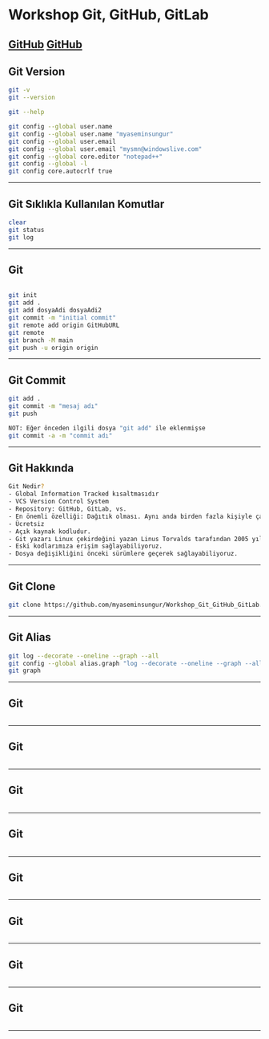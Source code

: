 # Workshop Git, GitHub, GitLab
[GitHub]()
[GitHub]()
---

## Git Version
```sh
git -v
git --version

git --help

git config --global user.name
git config --global user.name "myaseminsungur"
git config --global user.email
git config --global user.email "mysmn@windowslive.com"
git config --global core.editor "notepad++"
git config --global -l
git config core.autocrlf true
```
---


## Git Sıklıkla Kullanılan Komutlar
```sh
clear
git status
git log

```
---


## Git
```sh

git init
git add .
git add dosyaAdi dosyaAdi2
git commit -m "initial commit"
git remote add origin GitHubURL
git remote
git branch -M main
git push -u origin origin

```
---


## Git Commit
```sh
git add .
git commit -m "mesaj adı"
git push

NOT: Eğer önceden ilgili dosya "git add" ile eklenmişse 
git commit -a -m "commit adı" 
````
---


## Git Hakkında
```sh
Git Nedir?
- Global Information Tracked kısaltmasıdır
- VCS Version Control System
- Repository: GitHub, GitLab, vs. 
- En önemli özelliği: Dağıtık olması. Aynı anda birden fazla kişiyle çalışabiliriz.
- Ücretsiz
- Açık kaynak kodludur. 
- Git yazarı Linux çekirdeğini yazan Linus Torvalds tarafından 2005 yılında yazılıyor.
- Eski kodlarımıza erişim sağlayabiliyoruz. 
- Dosya değişikliğini önceki sürümlere geçerek sağlayabiliyoruz.

```
---


## Git Clone
```sh
git clone https://github.com/myaseminsungur/Workshop_Git_GitHub_GitLab.git
```
---


## Git Alias
```sh
git log --decorate --oneline --graph --all
git config --global alias.graph "log --decorate --oneline --graph --all"
git graph
```
---

## Git
```sh

```
---

## Git
```sh

```
---

## Git
```sh

```
---

## Git
```sh

```
---

## Git
```sh

```
---

## Git
```sh

```
---

## Git
```sh

```
---

## Git
```sh

```
---


